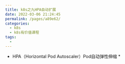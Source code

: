 ```yaml
---
title: k8s之九HPA自动扩展
date: 2022-03-06 21:24:45
permalink: /pages/a89e62/
categories:
  - k8s
  - k8s有价值课程
tags:
  - 
---
```


* HPA（Horizontal Pod Autoscaler）Pod自动弹性伸缩
  * 












